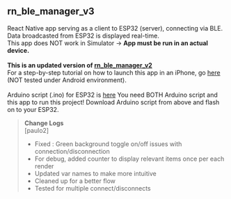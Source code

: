## rn_ble_manager_v3
React Native app serving as a client to ESP32 (server), connecting via BLE. <br>
Data broadcasted from ESP32 is displayed real-time.<br>
This app does NOT work in Simulator -> **App must be run in an actual device.**<br>
<br>
**This is an updated version of [rn_ble_manager_v2](https://github.com/onehwengineer/rn_ble_manager_v2)** <br>
For a step-by-step tutorial on how to launch this app in an iPhone, go [here](https://github.com/onehwengineer/rn_ble_manager_v2)<br>
(NOT tested under Android environment).<br>
<br>
Arduino script (.ino) for ESP32 is [here](https://github.com/onehwengineer/arduino_esp32_ble_v2)
You need BOTH Arduino script and this app to run this project!
Download Arduino script from above and flash on to your ESP32.

> **Change Logs** <br>
> [paulo2]
> - Fixed : Green background toggle on/off issues with connection/disconnection
> - For debug, added counter to display relevant items once per each render
> - Updated var names to make more intuitive
> - Cleaned up for a better flow
> - Tested for multiple connect/disconnects
